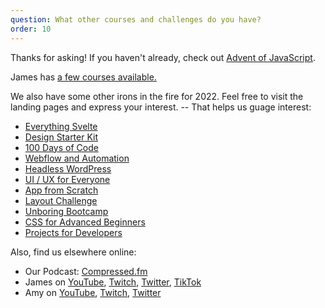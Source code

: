 ```yaml
---
question: What other courses and challenges do you have?
order: 10
---
```


Thanks for asking! If you haven't already, check out [Advent of JavaScript](http://adventofjs.com).

James has [a few courses available.](https://www.jamesqquick.com/courses/)

We also have some other irons in the fire for 2022. Feel free to visit the landing pages and express your interest. -- That helps us guage interest:

- [Everything Svelte](http://everythingsvelte.com)
- [Design Starter Kit]()
- [100 Days of Code]()
- [Webflow and Automation]()
- [Headless WordPress]()
- [UI / UX for Everyone]()
- [App from Scratch]()
- [Layout Challenge]()
- [Unboring Bootcamp]()
- [CSS for Advanced Beginners]()
- [Projects for Developers]()

Also, find us elsewhere online:

- Our Podcast: [Compressed.fm](http://compressed.fm)
- James on [YouTube](http://youtube.com/c/jamesqquick), [Twitch](http://twitch.tv/jamesqquick), [Twitter](http://twitter.com/jamesqquick), [TikTok](http://tiktok.com/jamesqquick)
- Amy on [YouTube](http://youtube.com/c/selfteachme), [Twitch](http://twitch.tv/selfteachme), [Twitter](http://twitter.com/selfteachme)